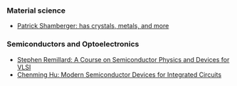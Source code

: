 
### Material science
- [Patrick Shamberger: has crystals, metals, and more](https://www.youtube.com/@pjshamberger)

### Semiconductors and Optoelectronics
- [Stephen Remillard: A Course on Semiconductor Physics and Devices for VLSI](https://www.youtube.com/playlist?list=PLmfHzApbF5dYnZTqPDsJj31mOQtD7vDT2)
- [Chenming Hu: Modern Semiconductor Devices for Integrated Circuits](https://www.chu.berkeley.edu/modern-semiconductor-devices-for-integrated-circuits-chenming-calvin-hu-2010/)